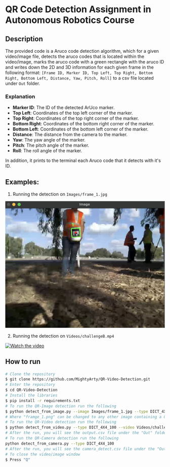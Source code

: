 # QR Code Detection Assignment in Autonomous Robotics Course

## Description
The provided code is a Aruco code detection algorithm, which for a given video/image file, detects the aruco codes that is located within the video/image, marks the aruco code with a green rectangle with the aruco ID and writes down the 2D and 3D information for each given frame in the following format: `[Frame ID, Marker ID, Top Left, Top Right, Bottom Right, Bottom Left, Distance, Yaw, Pitch, Roll]` to a csv file located under `Out` folder.

### Explanation
- **Marker ID**: The ID of the detected ArUco marker.
- **Top Left**: Coordinates of the top left corner of the marker.
- **Top Right**: Coordinates of the top right corner of the marker.
- **Bottom Right**: Coordinates of the bottom right corner of the marker.
- **Bottom Left**: Coordinates of the bottom left corner of the marker.
- **Distance**: The distance from the camera to the marker.
- **Yaw**: The yaw angle of the marker.
- **Pitch**: The pitch angle of the marker.
- **Roll**: The roll angle of the marker.

In addition, it prints to the terminal each Aruco code that it detects with it's ID.

## Examples:
1. Running the detection on `Images/frame_1.jpg`

![](./Examples/Example1.png)

2. Running the detection on `Videos/challengeB.mp4`

[![Watch the video](https://img.youtube.com/vi/sTVfOo0h26k/0.jpg)](https://youtu.be/sTVfOo0h26k)

## How to run
```bash
# Clone the repository
$ git clone https://github.com/MightyArty/QR-Video-Detection.git
# Enter the repository
$ cd QR-Video-Detection
# Install the libraries
$ pip install -r requirements.txt
# To run the QR-Image detection run the following
$ python detect_from_image.py --image Images/frame_1.jpg --type DICT_4X4_100
# Where "framge_1.png" can be changed to any other image containing a QR code.
# To run the QR-Video detection run the following
$ python detect_from_video.py --type DICT_4X4_100 --video Videos/challengeB.mp4
# After the run, you will see the output.csv file under the "Out" folder.
# To run the QR-Camera detection run the following
python detect_from_camera.py --type DICT_4X4_100
# After the run, you will see the camera_detect.csv file under the "Out" folder.
# To close the video/image window
$ Press "Q"
```